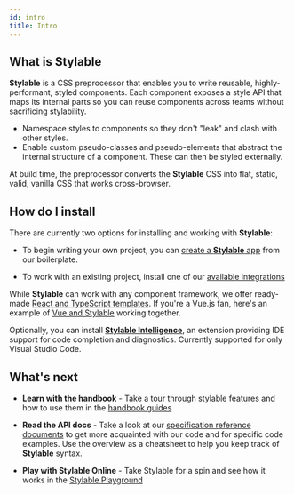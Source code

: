 ```yaml
---
id: intro
title: Intro
---
```


## What is Stylable

**Stylable** is a CSS preprocessor that enables you to write reusable, highly-performant, styled components. Each component exposes a style API that maps its internal parts so you can reuse components across teams without sacrificing stylability.

- Namespace styles to components so they don't "leak" and clash with other styles.
- Enable custom pseudo-classes and pseudo-elements that abstract the internal structure of a component. These can then be styled externally.

At build time, the preprocessor converts the **Stylable** CSS into flat, static, valid, vanilla CSS that works cross-browser.

## How do I install

There are currently two options for installing and working with **Stylable**:

- To begin writing your own project, you can [create a **Stylable** app](./install-configure.md) from our boilerplate.

- To work with an existing project, install one of our [available integrations](./integrations)

While **Stylable** can work with any component framework, we offer ready-made [React and TypeScript templates](./install-configure.md). If you're a Vue.js fan, here's an example of [Vue and Stylable](https://github.com/wix-playground/stylable-vue-example) working together.

Optionally, you can install [**Stylable Intelligence**](./stylable-intelligence.md), an extension providing IDE support for code completion and diagnostics. Currently supported for only Visual Studio Code.

## What's next

- **Learn with the handbook** - Take a tour through stylable features and how to use them in the [handbook guides](../guides/handbook/intro.md)

- **Read the API docs** - Take a look at our [specification reference documents](../references/cheatsheet.mdx) to get more acquainted with our code and for specific code examples. Use the overview as a cheatsheet to help you keep track of **Stylable** syntax.

- **Play with Stylable Online** - Take Stylable for a spin and see how it works in the [Stylable Playground](../playground/index.html)
